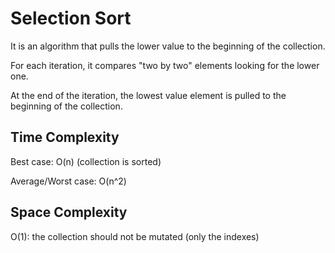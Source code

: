 # Selection Sort 

It is an algorithm that pulls the lower value to the beginning of the collection.

For each iteration, it compares "two by two" elements looking for the lower one.

At the end of the iteration, the lowest value element is pulled to the beginning of the collection.

## Time Complexity

Best case: O(n)  (collection is sorted)

Average/Worst case: O(n^2)

## Space Complexity

O(1): the collection should not be mutated (only the indexes)



